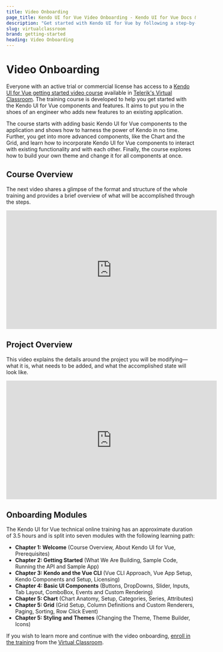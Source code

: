 ```yaml
---
title: Video Onboarding
page_title: Kendo UI for Vue Video Onboarding - Kendo UI for Vue Docs & Demos
description: "Get started with Kendo UI for Vue by following a step-by-step video tutorial that helps you develop a real-life project."
slug: virtualclassroom
brand: getting-started
heading: Video Onboarding
---
```


# Video Onboarding

Everyone with an active trial or commercial license has access to a [Kendo UI for Vue getting started video course](https://learn.telerik.com/learn/course/internal/view/elearning/45/kendo-ui-for-vue-with-typescript) available in [Telerik's Virtual Classroom](https://learn.telerik.com/learn).
The training course is developed to help you get started with the Kendo UI for Vue components and features. It aims to put you in the shoes of an engineer who adds new features to an existing application.

The course starts with adding basic Kendo UI for Vue components to the application and shows how to harness the power of Kendo in no time. Further, you get into more advanced components, like the Chart and the Grid, and learn how to incorporate Kendo UI for Vue components to interact with existing functionality and with each other. Finally, the course explores how to build your own theme and change it for all components at once.

## Course Overview

The next video shares a glimpse of the format and structure of the whole training and provides a brief overview of what will be accomplished through the steps. 
<iframe width="560" height="315" src="https://www.youtube.com/embed/yNuGsVg5u-s" title="Kendo UI for Vue - Overview of the Onboarding Course" frameborder="0" allow="accelerometer; autoplay; clipboard-write; encrypted-media; gyroscope; picture-in-picture" allowfullscreen></iframe>

## Project Overview

This video explains the details around the project you will be modifying&mdash;what it is, what needs to be added, and what the accomplished state will look like.
<iframe width="560" height="315" src="https://www.youtube.com/embed/Qn0QJkh_OZE" title="Kendo UI for Vue - Project Overview" frameborder="0" allow="accelerometer; autoplay; clipboard-write; encrypted-media; gyroscope; picture-in-picture" allowfullscreen></iframe>

## Onboarding Modules

The Kendo UI for Vue technical online training has an approximate duration of 3.5 hours and is split into seven modules with the following learning path:

* **Chapter 1: Welcome** (Course Overview, About Kendo UI for Vue, Prerequisites)
* **Chapter 2: Getting Started** (What We Are Building, Sample Code, Running the API and Sample App)
* **Chapter 3: Kendo and the Vue CLI** (Vue CLI Approach, Vue App Setup, Kendo Components and Setup, Licensing)
* **Chapter 4: Basic UI Components** (Buttons, DropDowns, Slider, Inputs, Tab Layout, ComboBox, Events and Custom Rendering)
* **Chapter 5: Chart** (Chart Anatomy, Setup, Categories, Series, Attributes)
* **Chapter 5: Grid** (Grid Setup, Column Definitions and Custom Renderers, Paging, Sorting, Row Click Event)
* **Chapter 5: Styling and Themes** (Changing the Theme, Theme Builder, Icons)


If you wish to learn more and continue with the video onboarding, [enroll in the training](https://learn.telerik.com/learn/course/internal/view/elearning/45/kendo-ui-for-vue-with-typescript) from the [Virtual Classroom](https://learn.telerik.com/learn).
  